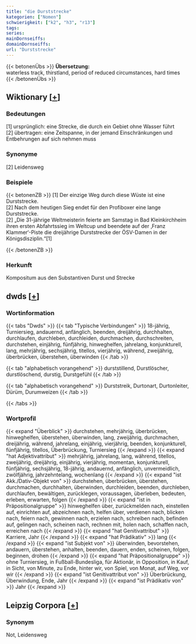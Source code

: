 ```yaml
---
title: "die Durststrecke"
kategorien: ["Nomen"]
schwierigkeit: ["k2", "h3", "r13"]
tags:
series:
mainDornseiffs:
domainDornseiffs:
url: "Durststrecke"
---
```


{{< betonenÜbs >}}
**Übersetzung:**  
waterless track, thirstland, period of reduced  circumstances, hard times  
{{< /betonenÜbs >}}

## Wiktionary [[+](https://de.wiktionary.org/wiki/Durststrecke)]

### Bedeutungen
[1] ursprünglich: eine Strecke, die durch ein Gebiet ohne Wasser führt  
[2] übertragen: eine Zeitspanne, in der jemand Einschränkungen und Entbehrungen auf sich nehmen muss  

### Synonyme
[2] Leidensweg  

### Beispiele
{{< betonenZB >}}
[1] Der einzige Weg durch diese Wüste ist eine Durststrecke.  
[2] Nach dem heutigen Sieg endet für den Profiboxer eine lange Durststrecke.  
[2] „Die 31-jährige Weltmeisterin feierte am Samstag in Bad Kleinkirchheim ihren ersten Abfahrtssieg im Weltcup und beendete auf der ‚Franz Klammer‘-Piste die dreijährige Durststrecke der ÖSV-Damen in der Königsdisziplin.“[1]  

{{< /betonenZB >}}
### Herkunft
Kompositum aus den Substantiven Durst und Strecke  



## dwds [[+](https://www.dwds.de/wb/Durststrecke)]

### Wortinformation
{{< tabs "Dwds" >}}
{{< tab "Typische Verbindungen" >}}
18-jährig, Turniersieg, andauernd, anfänglich, beenden, dreijährig, durchhalten, durchlaufen, durchleben, durchleiden, durchmachen, durchschreiten, durchstehen, einjährig, fünfjährig, hinweghelfen, jahrelang, konjunkturell, lang, mehrjährig, sechsjährig, titellos, vierjährig, während, zweijährig, überbrücken, überstehen, überwinden
{{< /tab >}}

{{< tab "alphabetisch vorangehend" >}}
durststillend, Durstlöscher, durstlöschend, durstig, Durstgefühl
{{< /tab >}}

{{< tab "alphabetisch vorangehend" >}}
Durststreik, Durtonart, Durtonleiter, Dürüm, Durumweizen
{{< /tab >}}

{{< /tabs >}}

### Wortprofil
{{< expand "Überblick" >}} durchstehen, mehrjährig, überbrücken, hinweghelfen, überstehen, überwinden, lang, zweijährig, durchmachen, dreijährig, während, jahrelang, einjährig, vierjährig, beenden, konjunkturell, fünfjährig, titellos, Überbrückung, Turniersieg {{< /expand >}}
{{< expand "hat Adjektivattribut" >}} mehrjährig, jahrelang, lang, während, titellos, zweijährig, dreijährig, einjährig, vierjährig, momentan, konjunkturell, fünfjährig, sechsjährig, 18-jährig, andauernd, anfänglich, unvermeidlich, zwölfjährig, jahrzehntelang, wochenlang {{< /expand >}}
{{< expand "ist Akk./Dativ-Objekt von" >}} durchstehen, überbrücken, überstehen, durchmachen, durchhalten, überwinden, durchleiden, beenden, durchleben, durchlaufen, bewältigen, zurücklegen, voraussagen, überleben, bedeuten, erleben, erwarten, folgen {{< /expand >}}
{{< expand "ist in Präpositionalgruppe" >}} hinweghelfen über, zurückmelden nach, einstellen auf, einrichten auf, abzeichnen nach, helfen über, verdienen nach, blicken nach, feiern nach, gewinnen nach, erzielen nach, schreiben nach, befinden auf, gelingen nach, scheinen nach, rechnen mit, holen nach, schaffen nach, erreichen nach {{< /expand >}}
{{< expand "hat Genitivattribut" >}} Karriere, Jahr {{< /expand >}}
{{< expand "hat Prädikativ" >}} lang {{< /expand >}}
{{< expand "ist Subjekt von" >}} überwinden, bevorstehen, andauern, überstehen, anhalten, beenden, dauern, enden, scheinen, folgen, beginnen, drohen {{< /expand >}}
{{< expand "hat Präpositionalgruppe" >}} ohne Turniersieg, in Fußball-Bundesliga, für Aktionär, in Opposition, in Kauf, in Sicht, von Minute, zu Ende, hinter wir, von Spiel, von Monat, auf Weg, vor wir {{< /expand >}}
{{< expand "ist Genitivattribut von" >}} Überbrückung, Überwindung, Ende, Jahr {{< /expand >}}
{{< expand "ist Prädikativ von" >}} Jahr {{< /expand >}}

## Leipzig Corpora [[+](https://corpora.uni-leipzig.de/en/res?word=Durststrecke&corpusId=deu_newscrawl-public_2018)]


### Synonym
Not, Leidensweg

